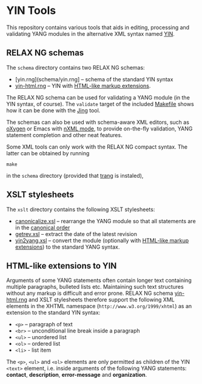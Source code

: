 # YIN Tools

This repository contains various tools that aids in editing, processing and validating YANG modules in the alternative XML syntax named [YIN](https://tools.ietf.org/html/rfc7950#section-13).

## RELAX NG schemas

The `schema` directory contains two RELAX NG schemas:

* [yin.rng](schema/yin.rng] – schema of the standard YIN syntax
* [yin-html.rng](schema/yin-html.rng) – YIN with [HTML-like markup extensions](#html-like-extensions-to-yin).

The RELAX NG schema can be used for validating a YANG module (in the YIN syntax, of course). The `validate` target of the included [Makefile](schema/Makefile) shows how it can be done with the [Jing](https://relaxng.org/jclark/jing.html) tool.

The schemas can also be used with schema-aware XML editors, such as [oXygen](https://www.oxygenxml.com/xml_editor.html) or Emacs with [nXML mode](https://www.gnu.org/software/emacs/manual/html_node/nxml-mode), to provide on-the-fly validation, YANG statement completion and other neat features.

Some XML tools can only work with the RELAX NG compact syntax. The latter can be obtained by running
``` shell
make
```
in the `schema` directory (provided that [trang](https://relaxng.org/jclark/trang.html) is instaled),

## XSLT stylesheets

The `xslt` directory contains the following XSLT stylesheets:

* [canonicalize.xsl](xslt/canonicalize.xsl) – rearrange the YANG module so that all statements are in the [canonical order](https://tools.ietf.org/html/rfc7950#section-14)
* [getrev.xsl](xslt/getrev.xsl) – extract the date of the latest revision
* [yin2yang.xsl](yin2yang.xsl) – convert the module (optionally with [HTML-like markup extensions](#html-like-extensions-to-yin)) to the standard YANG syntax.

## HTML-like extensions to YIN

Arguments of some YANG statements often contain longer text containing multiple paragraphs, bulleted lists etc. Maintaining such text structures without any markup is difficult and error prone. RELAX NG schema [yin-html.rng](schema/yin-html.rng) and XSLT stylesheets therefore support the following XML elements in the XHTML namespace (`http://www.w3.org/1999/xhtml`) as an extension to the standard YIN syntax:

* `<p>` – paragraph of text
* `<br>` – unconditional line break inside a paragraph
* `<ul>` – unordered list
* `<ol>` – ordered list
* `<li>` - list item

The `<p>`, `<ul>` and `<ol>` elements are only permitted as children of the YIN `<text>` element, i.e. inside arguments of the following YANG statements: **contact**, **description**, **error-message** and **organization**.
